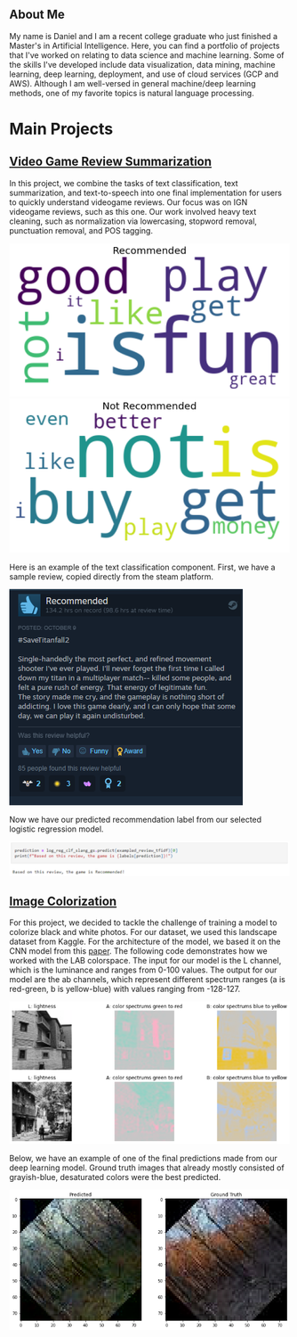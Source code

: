 ## About Me
My name is Daniel and I am a recent college graduate who just finished a Master's in Artificial Intelligence. Here, you can find a portfolio of projects that I've worked on relating to data science and machine learning. Some of the skills I've developed include data visualization, data mining, machine learning, deep learning, deployment, and use of cloud services (GCP and AWS). Although I am well-versed in general machine/deep learning methods, one of my favorite topics is natural language processing. 

# Main Projects
## [Video Game Review Summarization](https://github.com/loriylo/video_game__review_NLP)
In this project, we combine the tasks of text classification, text summarization, and text-to-speech into one final implementation for users to quickly understand videogame reviews. Our focus was on IGN videogame reviews, such as this one. Our work involved heavy text cleaning, such as normalization via lowercasing, stopword removal, punctuation removal, and POS tagging.

![recommended wordcloud](https://github.com/loriylo/video_game__review_NLP/blob/main/images/recommended.png)
![not recommended wordcloud](https://github.com/loriylo/video_game__review_NLP/blob/main/images/not%20recommended.png)

Here is an example of the text classification component. First, we have a sample review, copied directly from the steam platform.

![steam game review](https://github.com/loriylo/video_game__review_NLP/blob/main/images/steam%20review%20ground%20truth.png)

Now we have our predicted recommendation label from our selected logistic regression model.

![predicted label](https://github.com/loriylo/video_game__review_NLP/blob/main/images/game%20review%20prediction.png)

## [Image Colorization](https://github.com/daniel-m777/image_colorization)
For this project, we decided to tackle the challenge of training a model to colorize black and white photos. For our dataset, we used this landscape dataset from Kaggle. For the architecture of the model, we based it on the CNN model from this [paper](https://arxiv.org/pdf/1603.08511.pdf). The following code demonstrates how we worked with the LAB colorspace. The input for our model is the L channel, which is the luminance and ranges from 0-100 values. The output for our model are the ab channels, which represent different spectrum ranges (a is red-green, b is yellow-blue) with values ranging from -128-127.

![Lab colorspace](https://github.com/daniel-m777/image_colorization/blob/main/images/lab%20colorspace.png)

Below, we have an example of one of the final predictions made from our deep learning model. Ground truth images that already mostly consisted of grayish-blue, desaturated colors were the best predicted.

![Image prediction](https://github.com/daniel-m777/image_colorization/blob/main/images/prediction.png)
